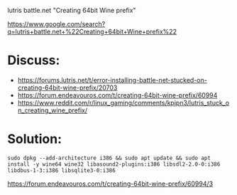 lutris battle.net "Creating 64bit Wine prefix"

https://www.google.com/search?q=lutris+battle.net+%22Creating+64bit+Wine+prefix%22

# Discuss:
- https://forums.lutris.net/t/error-installing-battle-net-stucked-on-creating-64bit-wine-prefix/20703
- https://forum.endeavouros.com/t/creating-64bit-wine-prefix/60994
- https://www.reddit.com/r/linux_gaming/comments/kpjpn3/lutris_stuck_on_creating_wine_prefix/

# Solution:
```
sudo dpkg --add-architecture i386 && sudo apt update && sudo apt install -y wine64 wine32 libasound2-plugins:i386 libsdl2-2.0-0:i386 libdbus-1-3:i386 libsqlite3-0:i386
```
https://forum.endeavouros.com/t/creating-64bit-wine-prefix/60994/3
